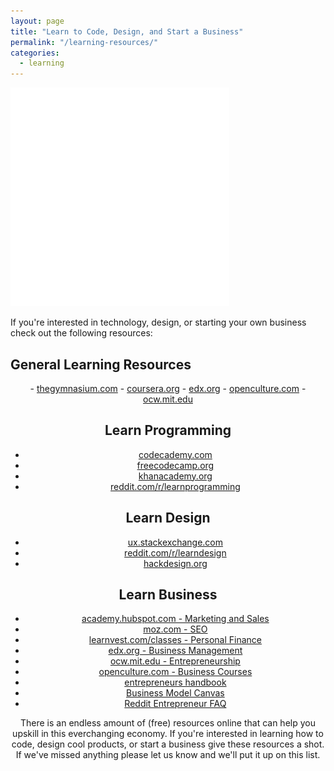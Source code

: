 ```yaml
---
layout: page
title: "Learn to Code, Design, and Start a Business"
permalink: "/learning-resources/"
categories:
  - learning
---
```


<img alt="Uncoded Learning Resources" src="/img/learning.png" style="max-width:350px;" class="center-block">

If you're interested in technology, design, or starting your own business check out the following resources:

## General Learning Resources
<div style="text-align: center">
-   <a href="https://www.thegymnasium.com/">thegymnasium.com</a>
-   <a href="https://www.coursera.org">coursera.org</a>
-   <a href="https://www.edx.org/">edx.org</a>
-   <a href="http://www.openculture.com/">openculture.com</a>
-   <a href="https://ocw.mit.edu/index.htm">ocw.mit.edu</a>
<div>

## Learn Programming

-   <a href="https://www.codecademy.com/">codecademy.com</a>
-   <a href="https://www.freecodecamp.org/">freecodecamp.org</a>
-   <a href="https://www.khanacademy.org/">khanacademy.org</a>
-   <a href="https://www.reddit.com/r/learnprogramming/">reddit.com/r/learnprogramming</a>

## Learn Design

-   <a href="https://ux.stackexchange.com/">ux.stackexchange.com<a>
-   <a href="https://www.reddit.com/r/learndesign/">reddit.com/r/learndesign</a>
-   <a href="https://hackdesign.org/">hackdesign.org</a>

## Learn Business

-   <a href="https://academy.hubspot.com/">academy.hubspot.com - Marketing and Sales</a>
-   <a href="https://moz.com/learn/seo">moz.com - SEO</a>
-   <a href="https://www.learnvest.com/classes/">learnvest.com/classes - Personal Finance</a>
-   <a href="https://www.edx.org/course?subject=Business%20%26%20Management">edx.org - Business Management</a>
-   <a href="https://ocw.mit.edu/courses/entrepreneurship/">ocw.mit.edu - Entrepreneurship</a>
-   <a href="http://www.openculture.com/business_free_courses">openculture.com - Business Courses</a>
-   <a href="https://blog.kissmetrics.com/entrepreneurs-handbook/">entrepreneurs handbook</a>
-   <a href="https://en.wikipedia.org/wiki/Business_Model_Canvas">Business Model Canvas</a>
-   <a href="https://www.reddit.com/r/Entrepreneur/wiki/faq">Reddit Entrepreneur FAQ</a>


There is an endless amount of (free) resources online that can help you upskill in this everchanging economy. If you're interested in learning how to code, design cool products, or start a business give these resources a shot. If we've missed anything please let us know and we'll put it up on this list.
